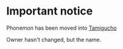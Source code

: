 # Important notice

Phonemon has been moved into [Tamigucho](https://github.com/Tamigucho)

Owner hasn't changed, but the name.
